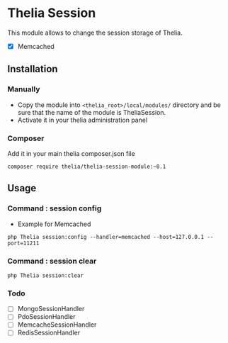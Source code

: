 # Thelia Session

This module allows to change the session storage of Thelia.
- [x] Memcached

## Installation

### Manually

* Copy the module into ```<thelia_root>/local/modules/``` directory and be sure that the name of the module is TheliaSession.
* Activate it in your thelia administration panel

### Composer

Add it in your main thelia composer.json file

```
composer require thelia/thelia-session-module:~0.1
```

## Usage

### Command : session config

* Example for Memcached

```bach
php Thelia session:config --handler=memcached --host=127.0.0.1 --port=11211
```

### Command : session clear

```bach
php Thelia session:clear
```

### Todo

- [ ] MongoSessionHandler
- [ ] PdoSessionHandler
- [ ] MemcacheSessionHandler
- [ ] RedisSessionHandler
